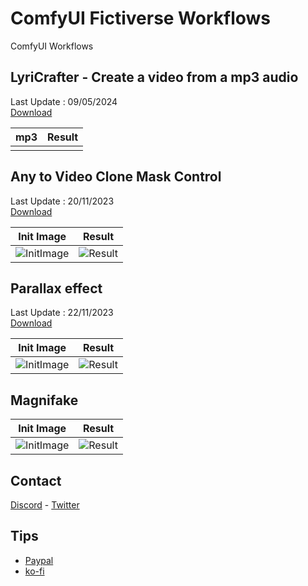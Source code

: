 # ComfyUI Fictiverse Workflows
ComfyUI Workflows

## LyriCrafter - Create a video from a mp3 audio   
Last Update : 09/05/2024   
[Download](https://github.com/Fictiverse/ComfyUI_Fictiverse_Workflows/blob/main/Fictiverse_LyriCrafter_F_01.json)

| mp3  | Result |
| ------------- | ------------- |
|  |  |


## Any to Video Clone Mask Control   
Last Update : 20/11/2023   
[Download](https://github.com/Fictiverse/ComfyUI_Fictiverse_Workflows/blob/main/Fictiverse_Fast_Clone_Img2Vid_MaskControl.json)

| Init Image  | Result |
| ------------- | ------------- |
| ![InitImage](https://github.com/Fictiverse/ComfyUI_Fictiverse_Workflows/assets/111762798/d0710e8a-e8d8-41ba-aa46-f1cf96718509) | ![Result](https://github.com/Fictiverse/ComfyUI_Fictiverse_Workflows/assets/111762798/58e379b4-b764-44bf-97be-0543092d1b13) |


## Parallax effect   
Last Update : 22/11/2023   
[Download](https://github.com/Fictiverse/ComfyUI_Fictiverse_Workflows/blob/main/Fictiverse_Parallax.json)

| Init Image  | Result |
| ------------- | ------------- |
| ![InitImage](https://github.com/Fictiverse/ComfyUI_Fictiverse_Workflows/assets/111762798/6d135dc0-6440-4dde-9c39-95912b34958b) | ![Result](https://github.com/Fictiverse/ComfyUI_Fictiverse_Workflows/assets/111762798/53e0dd76-e14f-4636-947f-9cd553e5a3e8) |


## Magnifake   
| Init Image  | Result |
| ------------- | ------------- |
| ![InitImage](https://github.com/Fictiverse/ComfyUI_Fictiverse_Workflows/assets/111762798/15cacf85-2998-46fd-b5e6-6899e7946e09) | ![Result](https://github.com/Fictiverse/ComfyUI_Fictiverse_Workflows/assets/111762798/f57171f8-ae90-4705-867e-80903253bb52) |


## Contact  
[Discord](https://discord.gg/UYgRnhj8PR) - [Twitter](https://twitter.com/Fictiverse)

## Tips
- [Paypal](https://www.paypal.com/donate/?hosted_button_id=MSXYHF2E7YXZG) 
- [ko-fi](https://ko-fi.com/fictiverse) 
